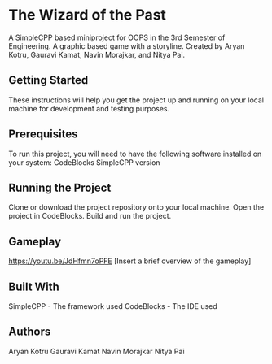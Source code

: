 # The Wizard of the Past
A SimpleCPP based miniproject for OOPS in the 3rd Semester of Engineering. A graphic based game with a storyline. Created by Aryan Kotru, Gauravi Kamat, Navin Morajkar, and Nitya Pai.

## Getting Started
These instructions will help you get the project up and running on your local machine for development and testing purposes.

## Prerequisites
To run this project, you will need to have the following software installed on your system:
CodeBlocks SimpleCPP version


## Running the Project
Clone or download the project repository onto your local machine.
Open the project in CodeBlocks.
Build and run the project.

## Gameplay
https://youtu.be/JdHfmn7oPFE
[Insert a brief overview of the gameplay]

## Built With
SimpleCPP - The framework used
CodeBlocks - The IDE used

## Authors
Aryan Kotru
Gauravi Kamat
Navin Morajkar
Nitya Pai
